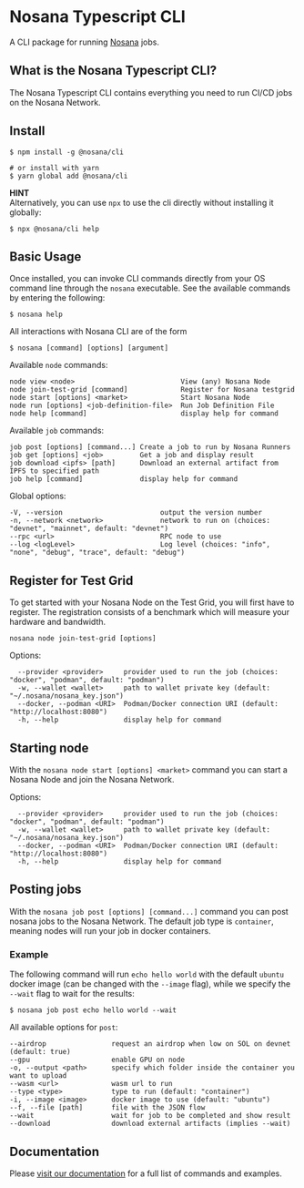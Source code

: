 # Nosana Typescript CLI

A CLI package for running [Nosana](https://nosana.io/) jobs.

## What is the Nosana Typescript CLI?

The Nosana Typescript CLI contains everything you need to run CI/CD jobs on the Nosana Network.

## Install

```shell
$ npm install -g @nosana/cli

# or install with yarn
$ yarn global add @nosana/cli
```

**HINT**\
Alternatively, you can use `npx` to use the cli directly without installing it globally:

```shell
$ npx @nosana/cli help
```

## Basic Usage

Once installed, you can invoke CLI commands directly from your OS command line through the `nosana` executable. See the available commands by entering the following:

```shell
$ nosana help
```

All interactions with Nosana CLI are of the form

```shell
$ nosana [command] [options] [argument]
```

Available `node` commands:

```
node view <node>                          View (any) Nosana Node
node join-test-grid [command]             Register for Nosana testgrid
node start [options] <market>             Start Nosana Node
node run [options] <job-definition-file>  Run Job Definition File
node help [command]                       display help for command
```

Available `job` commands:

```
job post [options] [command...] Create a job to run by Nosana Runners
job get [options] <job>         Get a job and display result
job download <ipfs> [path]      Download an external artifact from IPFS to specified path
job help [command]              display help for command
```

Global options:

```
-V, --version                        output the version number
-n, --network <network>              network to run on (choices: "devnet", "mainnet", default: "devnet")
--rpc <url>                          RPC node to use
--log <logLevel>                     Log level (choices: "info", "none", "debug", "trace", default: "debug")
```

## Register for Test Grid
To get started with your Nosana Node on the Test Grid, you will first have to register. The registration consists of a benchmark which will measure your hardware and bandwidth.

`nosana node join-test-grid [options]`

Options:
```
  --provider <provider>     provider used to run the job (choices: "docker", "podman", default: "podman")
  -w, --wallet <wallet>     path to wallet private key (default: "~/.nosana/nosana_key.json")
  --docker, --podman <URI>  Podman/Docker connection URI (default: "http://localhost:8080")
  -h, --help                display help for command
```

## Starting node

With the `nosana node start [options] <market>` command you can start a Nosana Node and join the Nosana Network.

Options:

```
  --provider <provider>     provider used to run the job (choices: "docker", "podman", default: "podman")
  -w, --wallet <wallet>     path to wallet private key (default: "~/.nosana/nosana_key.json")
  --docker, --podman <URI>  Podman/Docker connection URI (default: "http://localhost:8080")
  -h, --help                display help for command
```

## Posting jobs

With the `nosana job post [options] [command...]` command you can post nosana jobs to the Nosana Network. The default job type is `container`, meaning nodes will run your job in docker containers.

### Example

The following command will run `echo hello world` with the default `ubuntu` docker image (can be changed with the `--image` flag), while we specify the `--wait` flag to wait for the results:

```shell
$ nosana job post echo hello world --wait
```

All available options for `post`:

```
--airdrop                request an airdrop when low on SOL on devnet (default: true)
--gpu                    enable GPU on node
-o, --output <path>      specify which folder inside the container you want to upload
--wasm <url>             wasm url to run
--type <type>            type to run (default: "container")
-i, --image <image>      docker image to use (default: "ubuntu")
--f, --file [path]       file with the JSON flow
--wait                   wait for job to be completed and show result
--download               download external artifacts (implies --wait)
```

## Documentation

Please [visit our documentation](https://docs.nosana.io/) for a full list of commands and examples.
